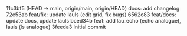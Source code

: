11c3bf5 (HEAD -> main, origin/main, origin/HEAD) docs: add changelog
72e53ab feat/fix: update lauls (edit grid, fix bugs)
6562c83 feat/docs: update docs, update lauls
bced34b feat: add lau_echo (echo analogue), lauls (ls analogue)
3feeda3 Initial commit
